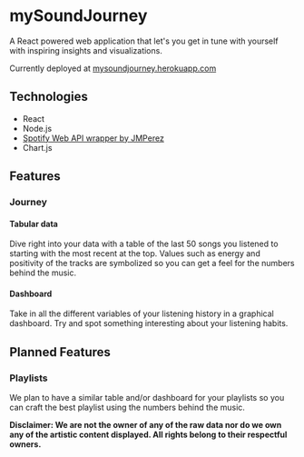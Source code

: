 # mySoundJourney

A React powered web application that let's you get in tune with yourself with inspiring insights and visualizations.

Currently deployed at [mysoundjourney.herokuapp.com](http://mysoundjourney.herokuapp.com/)

## Technologies
- React
- Node.js
- [Spotify Web API wrapper by JMPerez](https://github.com/JMPerez/spotify-web-api-js)
- Chart.js

## Features

### Journey
#### Tabular data
Dive right into your data with a table of the last 50 songs you listened to starting with the most recent at the top. Values such as energy and positivity of the tracks are symbolized so you can get a feel for the numbers behind the music.

#### Dashboard
Take in all the different variables of your listening history in a graphical dashboard. Try and spot something interesting about your listening habits.

## Planned Features

### Playlists
We plan to have a similar table and/or dashboard for your playlists so you can craft the best playlist using the numbers behind the music.

**Disclaimer: We are not the owner of any of the raw data nor do we own any of the artistic content displayed. All rights belong to their respectful owners.**
